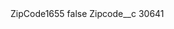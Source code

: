 <?xml version="1.0" encoding="UTF-8"?>
<CustomMetadata xmlns="http://soap.sforce.com/2006/04/metadata" xmlns:xsi="http://www.w3.org/2001/XMLSchema-instance" xmlns:xsd="http://www.w3.org/2001/XMLSchema">
    <label>ZipCode1655</label>
    <protected>false</protected>
    <values>
        <field>Zipcode__c</field>
        <value xsi:type="xsd:string">30641</value>
    </values>
</CustomMetadata>
